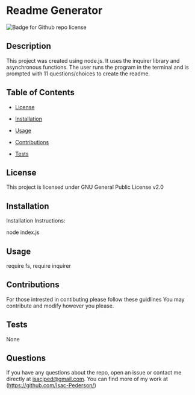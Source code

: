 # Readme Generator
  ![Badge for Github repo license](https://img.shields.io/badge/ReadmeGenerator%20-IsacPederson-green)
 

## Description

This project was created using node.js. It uses the inquirer library and asynchronous functions. The user runs the program in the terminal and is prompted with 11 questions/choices to create the readme.


## Table of Contents

* [License](#license)

* [Installation](#installation)

* [Usage](#usage)

* [Contributions](#contributions)

* [Tests](#tests)


## License
 This project is licensed under GNU General Public License v2.0


## Installation 
Installation Instructions:
 
node index.js


## Usage
 require fs, require inquirer


## Contributions
 For those intrested in contibuting please follow these guidlines
 You may contribute and modify however you please.


## Tests
 None


## Questions
 If you have any questions about the repo, open an issue or contact me directly at isacjped@gmail.com. You can find more of my work at (https://github.com/Isac-Pederson/)
